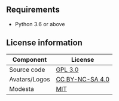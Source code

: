 ## Requirements
- Python 3.6 or above

## License information
| Component | License |
| --------- | ------- |
| Source code | [GPL 3.0](https://github.com/AlexFlipnote/alexflipnote.github.io/blob/master/LICENSE) |
| Avatars/Logos | [CC BY-NC-SA 4.0](https://creativecommons.org/licenses/by-nc-sa/4.0/) |
| Modesta | [MIT](https://github.com/AlexFlipnote/Modesta/blob/master/LICENSE) |
